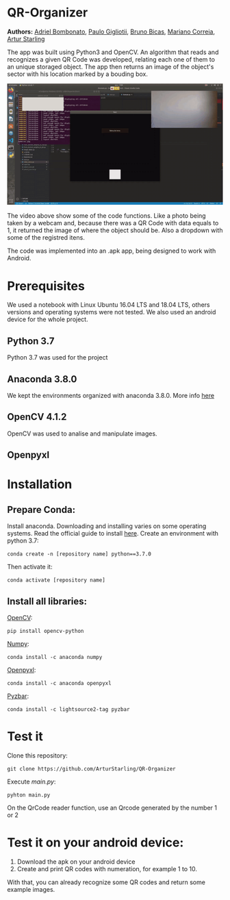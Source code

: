 # QR-Organizer

**Authors:** [Adriel Bombonato](https://github.com/Adribom), [Paulo Gigliotii](https://github.com/paulo-gigliotti), [Bruno Bicas](https://github.com/BrunoBicas), [Mariano Correia](https://github.com/mariano-correia), [Artur Starling](https://github.com/ArturStarling)

The app was built using Python3 and OpenCV. An algorithm that reads and recognizes a given QR Code was developed, relating each one of them to an unique storaged object. The app then returns an image of the object's sector with his location marked by a bouding box. 

![Demo](Videos/Demo.gif)

The video above show some of the code functions. Like a photo being taken by a webcam and, because there was a QR Code with data equals to 1, it returned the image of where the object should be. Also a dropdown with some of the registred itens. 

The code was implemented into an .apk app, being designed to work with Android. 



# Prerequisites
We used a notebook with Linux Ubuntu 16.04 LTS and 18.04 LTS, others versions and operating systems were not tested. We also used an android device for the whole project.

## Python 3.7 
Python 3.7 was used for the project

## Anaconda 3.8.0
We kept the environments organized with anaconda 3.8.0. More info [here](https://www.anaconda.com/products/individual)

## OpenCV 4.1.2
OpenCV was used to analise and manipulate images.

## Openpyxl



# Installation
## Prepare Conda:
Install anaconda. Downloading and installing varies on some operating systems. Read the official guide to install [here](https://docs.anaconda.com/anaconda/install/).
Create an environment with python 3.7:

	conda create -n [repository name] python==3.7.0
	
Then activate it:

	conda activate [repository name]
	

## Install all libraries:

[OpenCV](https://pypi.org/project/opencv-python/):

	pip install opencv-python	

[Numpy](https://anaconda.org/anaconda/numpy):

	conda install -c anaconda numpy

[Openpyxl](https://anaconda.org/anaconda/openpyxl):

	conda install -c anaconda openpyxl

[Pyzbar](https://anaconda.org/lightsource2-tag/pyzbar):

	conda install -c lightsource2-tag pyzbar
	

# Test it 
Clone this repository:

	git clone https://github.com/ArturStarling/QR-Organizer
	
Execute *main.py*:
	
	pyhton main.py
	
On the QrCode reader function, use an Qrcode generated by the number 1 or 2

# Test it on your android device:
1. Download the apk on your android device
2. Create and print QR codes with numeration, for example 1 to 10.

With that, you can already recognize some QR codes and return some example images.

